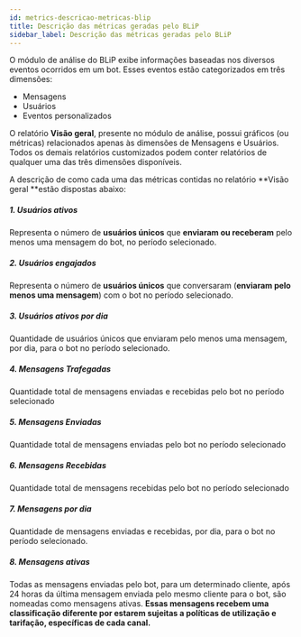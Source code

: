 ```yaml
---
id: metrics-descricao-metricas-blip
title: Descrição das métricas geradas pelo BLiP
sidebar_label: Descrição das métricas geradas pelo BLiP
---
```


O módulo de análise do BLiP exibe informações baseadas nos diversos eventos ocorridos em um bot. Esses eventos estão categorizados em três dimensões:

* Mensagens
* Usuários
* Eventos personalizados

O relatório **Visão geral**, presente no módulo de análise, possui gráficos (ou métricas) relacionados apenas às dimensões de Mensagens e Usuários. Todos os demais relatórios customizados podem conter relatórios de qualquer uma das três dimensões disponíveis.

A descrição de como cada uma das métricas contidas no relatório **Visão geral **estão dispostas abaixo:

##### 1. Usuários ativos

Representa o número de **usuários únicos** que **enviaram ou receberam** pelo menos uma mensagem do bot, no período selecionado.

##### 2. Usuários engajados

Representa o número de **usuários únicos** que conversaram (**enviaram pelo menos uma mensagem**) com o bot no período selecionado.

##### 3. Usuários ativos por dia

Quantidade de usuários únicos que enviaram pelo menos uma mensagem, por dia, para o bot no período selecionado.

##### 4. Mensagens Trafegadas

Quantidade total de mensagens enviadas e recebidas pelo bot no período selecionado

##### 5. Mensagens Enviadas

Quantidade total de mensagens enviadas pelo bot no período selecionado

##### 6. Mensagens Recebidas

Quantidade total de mensagens recebidas pelo bot no período selecionado

##### 7. Mensagens por dia

Quantidade de mensagens enviadas e recebidas, por dia, para o bot no período selecionado.

##### 8. Mensagens ativas

Todas as mensagens enviadas pelo bot, para um determinado cliente, após 24 horas da última mensagem enviada pelo mesmo cliente para o bot, são nomeadas como mensagens ativas.
**Essas mensagens recebem uma classificação diferente por estarem sujeitas a políticas de utilização e tarifação, específicas de cada canal.**
